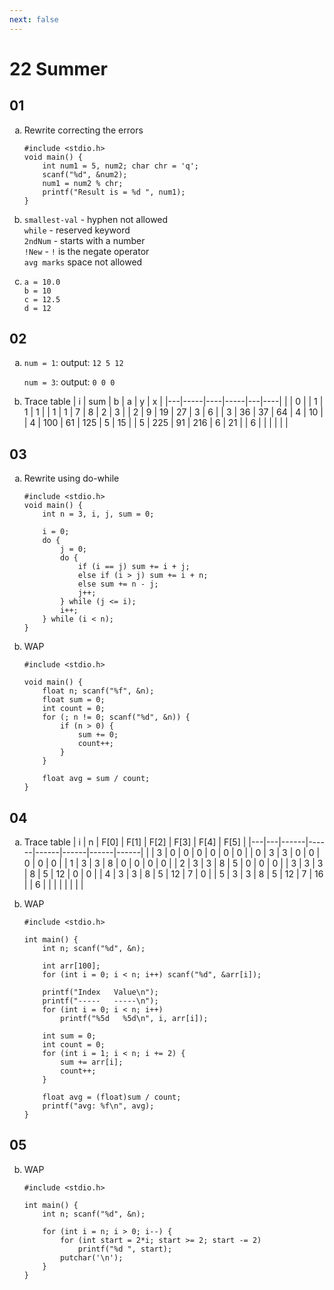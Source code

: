 ```yaml
---
next: false
---
```


<style>
ol li {
    list-style-type: lower-alpha;
}
</style>

# 22 Summer

## 01

1. Rewrite correcting the errors
   ```c:line-numbers
   #include <stdio.h>
   void main() {
       int num1 = 5, num2; char chr = 'q';
       scanf("%d", &num2);
       num1 = num2 % chr;
       printf("Result is = %d ", num1);
   }
   ```

   
2. `smallest-val` - hyphen not allowed  
   `while` - reserved keyword  
   `2ndNum` - starts with a number  
   `!New` - `!` is the negate operator  
   `avg marks` space not allowed

3. `a = 10.0`  
   `b = 10`  
   `c = 12.5`  
   `d = 12`

## 02

1. `num = 1`: output: `12 5 12`
    
   `num = 3`: output: `0 0 0`

2. Trace table
   | i | sum |  b |   a | y |  x |
   |---|-----|----|-----|---|----|
   |   |   0 |    |   1 | 1 |  1 |
   | 1 |   1 |  7 |   8 | 2 |  3 |
   | 2 |   9 | 19 |  27 | 3 |  6 |
   | 3 |  36 | 37 |  64 | 4 | 10 |
   | 4 | 100 | 61 | 125 | 5 | 15 |
   | 5 | 225 | 91 | 216 | 6 | 21 |
   | 6 |     |    |     |   |    |

## 03

1. Rewrite using do-while
   ```c:line-numbers
   #include <stdio.h>
   void main() {
       int n = 3, i, j, sum = 0;

       i = 0;
       do {
           j = 0;
           do {
               if (i == j) sum += i + j;
               else if (i > j) sum += i + n;
               else sum += n - j;
               j++;
           } while (j <= i);
           i++;
       } while (i < n);
   }
   ```


2. WAP
   ```c:line-numbers
   #include <stdio.h>

   void main() {
       float n; scanf("%f", &n);
       float sum = 0;
       int count = 0;
       for (; n != 0; scanf("%d", &n)) {
           if (n > 0) {
               sum += 0;
               count++;
           }
       }

       float avg = sum / count;
   }
   ```


## 04

1. Trace table
   | i | n | F[0] | F[1] | F[2] | F[3] | F[4] | F[5] |
   |---|---|------|------|------|------|------|------|
   |   | 3 |    0 |    0 |    0 |    0 |    0 |    0 |
   | 0 | 3 |    3 |    0 |    0 |    0 |    0 |    0 |
   | 1 | 3 |    3 |    8 |    0 |    0 |    0 |    0 |
   | 2 | 3 |    3 |    8 |    5 |    0 |    0 |    0 |
   | 3 | 3 |    3 |    8 |    5 |   12 |    0 |    0 |
   | 4 | 3 |    3 |    8 |    5 |   12 |    7 |    0 |
   | 5 | 3 |    3 |    8 |    5 |   12 |    7 |   16 |
   | 6 |   |      |      |      |      |      |      |

2. WAP
   ```c:line-numbers
   #include <stdio.h>

   int main() {
       int n; scanf("%d", &n);

       int arr[100];
       for (int i = 0; i < n; i++) scanf("%d", &arr[i]);

       printf("Index   Value\n");
       printf("-----   -----\n");
       for (int i = 0; i < n; i++)
           printf("%5d   %5d\n", i, arr[i]);

       int sum = 0;
       int count = 0;
       for (int i = 1; i < n; i += 2) {
           sum += arr[i];
           count++;
       }

       float avg = (float)sum / count;
       printf("avg: %f\n", avg);
   }
   ```
   

## 05

2. WAP
   ```c:line-numbers
   #include <stdio.h>

   int main() {
       int n; scanf("%d", &n);

       for (int i = n; i > 0; i--) {
           for (int start = 2*i; start >= 2; start -= 2)
               printf("%d ", start);
           putchar('\n');
       }
   }
   ```
